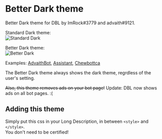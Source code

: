 # Better Dark theme

Better Dark theme for DBL by ImRock#3779 and advaith#9121. 

Standard Dark theme:  
![Standard Dark](https://i.dis.gg/ndtg5fr.png)

Better Dark theme:  
![Better Dark](https://i.dis.gg/na8b8ed.png)

Examples: [AdvaithBot](https://discordbots.org/bot/398690824721924107), [Assistant](https://discordbots.org/bot/344506432223182848), [Chewbottca](https://discordbots.org/bot/200052560399171584)

The Better Dark theme always shows the dark theme, regrdless of the user's setting.

~~Also, this theme removes ads on your bot page!~~ Update: DBL now shows ads on all bot pages. :(

## Adding this theme

Simply put this css in your Long Description, in between `<style>` and `</style>`.  
You don't need to be certified!
